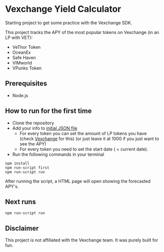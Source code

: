 # Vexchange Yield Calculator

Starting project to get some practice with the Vexchange SDK.

This project tracks the APY of the most popular tokens on Vexchange (in an LP with VET):
  - VeThor Token
  - OceanEx
  - Safe Haven
  - VIMworld
  - VPunks Token
## Prerequisites
- Node.js
## How to run for the first time
- Clone the repository
- Add your info to [initial JSON file](info.json)
  - For every token you can set the amount of LP tokens you have (check [Vexchange](https://www.vexchange.io) for this) (or just leave it at 1000 if you just want to see the APY)
  - For every token you need to set the start date ( = current date).
- Run the following commands in your terminal
```
npm install
npm run-script first
npm run-script run
```
After running the script, a HTML page will open showing the forecasted APY's.

## Next runs
```
npm run-script run
```

## Disclaimer
This project is not affiliated with the Vexchange team. It was purely built for fun.



